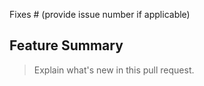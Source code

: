 Fixes # (provide issue number if applicable)

## Feature Summary
> Explain what's new in this pull request.

